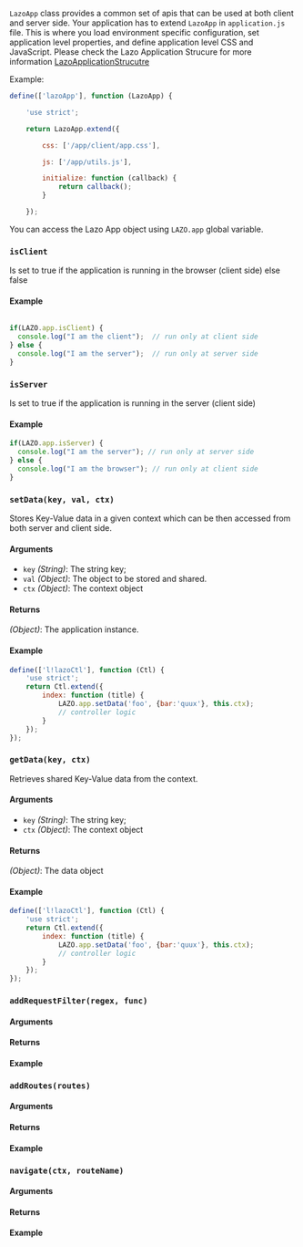 `LazoApp` class provides a common set of apis that can be used at both client and server side. Your application has to extend `LazoApp` in `application.js` file. This is where you load environment specific configuration, set application level properties, and define application level CSS and JavaScript. Please check the Lazo Application Strucure for more information [LazoApplicationStrucutre](LazoApplicationStrucutre.md)

Example:
```javascript
define(['lazoApp'], function (LazoApp) {

    'use strict';

    return LazoApp.extend({

        css: ['/app/client/app.css'],

        js: ['/app/utils.js'],

        initialize: function (callback) {
            return callback();
        }

    });
```

You can access the Lazo App object using `LAZO.app` global variable.

### <a name="isClient"></a>`isClient`

Is set to true if the application is running in the browser (client side) else false

#### Example
```javascript

if(LAZO.app.isClient) {
  console.log("I am the client");  // run only at client side
} else {
  console.log("I am the server");  // run only at server side
}
```

### <a name="isServer"></a>`isServer`

Is set to true if the application is running in the server (client side)

#### Example
```javascript
if(LAZO.app.isServer) {
  console.log("I am the server"); // run only at server side
} else {
  console.log("I am the browser"); // run only at client side
}
```

### <a name="setData"></a>`setData(key, val, ctx)`

Stores Key-Value data in a given context which can be then accessed from both server and client side.


#### Arguments

- `key` *(String)*: The string key;
- `val` *(Object)*: The object to be stored and shared.
- `ctx` *(Object)*: The context object

#### Returns
*(Object)*: The application instance.

#### Example

```javascript
define(['l!lazoCtl'], function (Ctl) {
    'use strict';
    return Ctl.extend({
        index: function (title) {
            LAZO.app.setData('foo', {bar:'quux'}, this.ctx);
            // controller logic
        }
    });
});
```

### <a name="getData"></a>`getData(key, ctx)`

Retrieves shared Key-Value data from the context.


#### Arguments

- `key` *(String)*: The string key;
- `ctx` *(Object)*: The context object

#### Returns
*(Object)*: The data object

#### Example
```javascript
define(['l!lazoCtl'], function (Ctl) {
    'use strict';
    return Ctl.extend({
        index: function (title) {
            LAZO.app.setData('foo', {bar:'quux'}, this.ctx);
            // controller logic
        }
    });
});
```

### <a name="addRequestFilter"></a>`addRequestFilter(regex, func)`

#### Arguments

#### Returns

#### Example

### <a name="addRoutes"></a>`addRoutes(routes)`

#### Arguments

#### Returns

#### Example

### <a name="navigate"></a>`navigate(ctx, routeName)`

#### Arguments

#### Returns

#### Example


